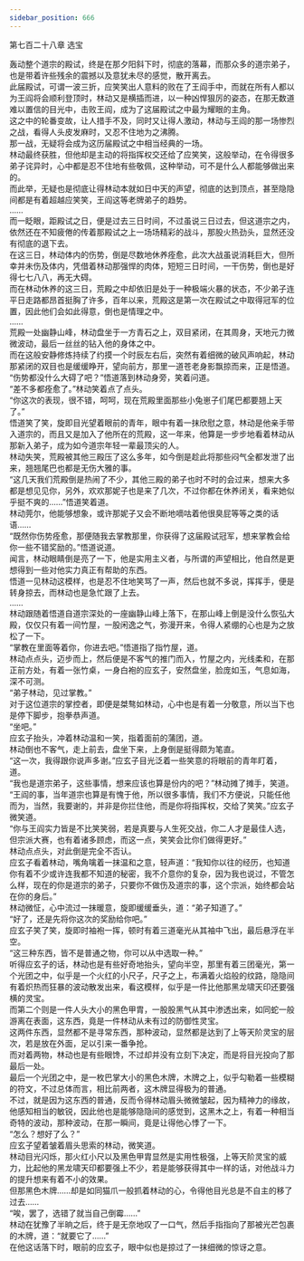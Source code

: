 ```yaml
---
sidebar_position: 666
---
```

 第七百二十八章 选宝


轰动整个道宗的殿试，终是在那夕阳斜下时，彻底的落幕，而那众多的道宗弟子，也是带着许些残余的震撼以及意犹未尽的感觉，散开离去。  
此届殿试，可谓一波三折，应笑笑出人意料的败在了王阎手中，而就在所有人都以为王阎将会顺利登顶时，林动又是横插而进，以一种凶悍狠厉的姿态，在那无数道难以置信的目光中，击败王阎，成为了这届殿试之中最为耀眼的主角。  
这之中的轮番变故，让人措手不及，同时又让得人激动，林动与王阎的那一场惨烈之战，看得人头皮发麻时，又忍不住地为之沸腾。  
那一战，无疑将会成为这历届殿试之中相当经典的一场。  
林动最终获胜，但他却是主动的将指挥权交还给了应笑笑，这般举动，在令得很多弟子诧异时，心中都是忍不住地有些敬佩，这种举动，可不是什么人都能够做出来的。  
而此举，无疑也是彻底让得林动本就如日中天的声望，彻底的达到顶点，甚至隐隐间都是有着超越应笑笑，王阎这等老牌弟子的趋势。  
……  
而一眨眼，距殿试之日，便是过去三日时间，不过虽说三日过去，但这道宗之内，依然还在不知疲倦的传着那殿试之上一场场精彩的战斗，那股火热劲头，显然还没有彻底的退下去。  
在这三日，林动体内的伤势，倒是尽数地休养痊愈，此次大战虽说消耗巨大，但所幸并未伤及体内，凭借着林动那强悍的肉体，短短三日时间，一干伤势，倒也是好得七七八八，再无大碍。  
而在林动休养的这三日，荒殿之中却依旧是处于一种极端火暴的状态，不少弟子连平日走路都昂首挺胸了许多，百年以来，荒殿这是第一次在殿试之中取得冠军的位置，因此他们会如此得意，倒也是情理之中。  
……  
荒殿一处幽静山峰，林动盘坐于一方青石之上，双目紧闭，在其周身，天地元力微微波动，最后一丝丝的钻入他的身体之中。  
而在这般安静修炼持续了约摸一个时辰左右后，突然有着细微的破风声响起，林动那紧闭的双目也是缓缓睁开，望向前方，那里一道苍老身影飘掠而来，正是悟道。  
“伤势都没什么大碍了吧？”悟道落到林动身旁，笑着问道。  
“差不多都痊愈了。”林动笑着点了点头。  
“你这次的表现，很不错，呵呵，现在荒殿里面那些小兔崽子们尾巴都要翘上天了。”  
悟道笑了笑，旋即目光望着眼前的青年，眼中有着一抹欣慰之意，林动是他亲手带入道宗的，而且又是加入了他所在的荒殿，这一年来，他算是一步步地看着林动从那新入弟子，成为如今道宗年轻一辈最顶尖的人。  
林动失笑，荒殿被其他三殿压了这么多年，如今倒是趁此将那些闷气全都发泄了出来，翘翘尾巴也都是无伤大雅的事。  
“这几天我们荒殿倒是热闹了不少，其他三殿的弟子也时不时的会过来，想来大多都是想见见你，另外，欢欢那妮子也是来了几次，不过你都在休养闭关，看来她似乎挺不爽的……”悟道笑着道。  
林动莞尔，他能够想象，或许那妮子又会不断地嘀咕着他很臭屁等等之类的话语……  
“既然你伤势痊愈，那便随我去掌教那里，你获得了这届殿试冠军，想来掌教会给你一些不错奖励的。”悟道说道。  
闻言，林动眼睛倒是亮了一下，他是实用主义者，与所谓的声望相比，他自然是更想得到一些对他实力真正有帮助的东西。  
悟道一见林动这模样，也是忍不住地笑骂了一声，然后也就不多说，挥挥手，便是转身掠去，而林动也是急忙跟了上去。  
……  
林动跟随着悟道自道宗深处的一座幽静山峰上落下，在那山峰上倒是没什么恢弘大殿，仅仅只有着一间竹屋，一股闲逸之气，弥漫开来，令得人紧绷的心也是为之放松了一下。  
“掌教在里面等着你，你进去吧。”悟道指了指竹屋，道。  
林动点点头，迈步而上，然后便是不客气的推门而入，竹屋之内，光线柔和，在那正前方处，有着一张竹桌，一身白袍的应玄子，安然盘坐，脸庞如玉，气息如海，深不可测。  
“弟子林动，见过掌教。”  
对于这位道宗的掌控者，即便是桀骜如林动，心中也是有着一分敬意，所以当下也是停下脚步，抱拳恭声道。  
“坐吧。”  
应玄子抬头，冲着林动温和一笑，指着面前的蒲团，道。  
林动倒也不客气，走上前去，盘坐下来，上身倒是挺得颇为笔直。  
“这一次，我得跟你说声多谢。”应玄子目光泛着一些笑意的将眼前的青年盯着，道。  
“我也是道宗弟子，这些事情，想来应该也算是份内的吧？”林动摊了摊手，笑道。  
“王阎的事，当年道宗也算是有愧于他，所以很多事情，我们不方便说，只能任他而为，当然，我要谢的，并非是你拦住他，而是你将指挥权，交给了笑笑。”应玄子微笑道。  
“你与王阎实力皆是不比笑笑弱，若是真要与人生死交战，你二人才是最佳人选，但宗派大赛，也有着诸多顾虑，而这一点，笑笑会比你们做得更好。”  
林动点点头，对此倒是完全不否认。  
应玄子看着林动，嘴角噙着一抹温和之意，轻声道：“我知你以往的经历，也知道你有着不少或许连我都不知道的秘密，我不介意你的复杂，因为我也说过，不管怎么样，现在的你是道宗的弟子，只要你不做伤及道宗的事，这个宗派，始终都会站在你的身后。”  
林动微怔，心中流过一抹暖意，旋即缓缓垂头，道：“弟子知道了。”  
“好了，还是先将你这次的奖励给你吧。”  
应玄子笑了笑，旋即时袖袍一挥，顿时有着三道毫光从其袖中飞出，最后悬浮在半空。  
“这三种东西，皆不是普通之物，你可以从中选取一种。”  
听得应玄子的话，林动也是有些好奇地抬头，望向半空，那里有着三团毫光，第一个光团之中，似乎是一个火红的小尺子，尺子之上，布满着火焰般的纹路，隐隐间有着炽热而狂暴的波动散发出来，看这模样，似乎是一件比他那黑龙啸天印还要强横的灵宝。  
而第二个则是一件人头大小的黑色甲胄，一股股黑气从其中渗透出来，如同蛇一般游离在表面，这东西，竟是一件林动从未有过的防御性灵宝。  
这两件东西，显然都不是寻常东西，那种波动，显然都是达到了上等天阶灵宝的层次，若是放在外面，足以引来一番争抢。  
而对着两物，林动也是有些眼馋，不过却并没有立刻下决定，而是将目光投向了那最后一处。  
最后一个光团之中，是一枚巴掌大小的黑色木牌，木牌之上，似乎勾勒着一些模糊的符文，不过总体而言，相比前两者，这木牌显得极为的普通。  
不过，就是因为这东西的普通，反而令得林动眉头微微皱起，因为精神力的缘故，他感知相当的敏锐，因此他也是能够隐隐间的感觉到，这黑木之上，有着一种相当奇特的波动，那种波动，在那一瞬间，竟是让得他心悸了一下。  
“怎么？想好了么？”  
应玄子望着皱着眉头思索的林动，微笑道。  
林动目光闪烁，那火红小尺以及黑色甲胄显然是实用性极强，上等天阶灵宝的威力，比起他的黑龙啸天印都要强上不少，若是能够获得其中一样的话，对他战斗力的提升想来有着不小的效果。  
但那黑色木牌……却是如同猫爪一般抓着林动的心，令得他目光总是不自主的移了过去……  
“唉，罢了，选错了就当自己倒霉……”  
林动在犹豫了半晌之后，终于是无奈地叹了一口气，然后手指指向了那被光芒包裹的木牌，道：“就要它了……”  
在他这话落下时，眼前的应玄子，眼中似也是掠过了一抹细微的惊讶之意。  
  
  
